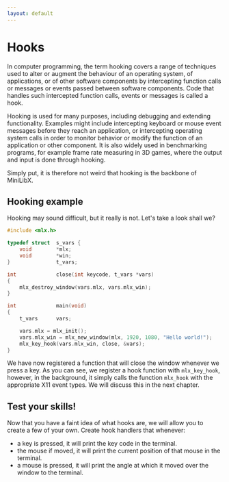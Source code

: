 ```yaml
---
layout: default
---
```


# Hooks

In computer programming, the term hooking covers a range of techniques used to
alter or augment the behaviour of an operating system, of applications, or of
other software components by intercepting function calls or messages or events
passed between software components. Code that handles such intercepted function
calls, events or messages is called a hook.

Hooking is used for many purposes, including debugging and extending
functionality. Examples might include intercepting keyboard or mouse event
messages before they reach an application, or intercepting operating system
calls in order to monitor behavior or modify the function of an application or
other component. It is also widely used in benchmarking programs, for example
frame rate measuring in 3D games, where the output and input is done through
hooking.

Simply put, it is therefore not weird that hooking is the backbone of MiniLibX.

## Hooking example

Hooking may sound difficult, but it really is not. Let's take a look shall
we?

```c
#include <mlx.h>

typedef struct  s_vars {
    void        *mlx;
    void        *win;
}               t_vars;

int             close(int keycode, t_vars *vars)
{
    mlx_destroy_window(vars.mlx, vars.mlx_win);
}

int             main(void)
{
    t_vars      vars;

    vars.mlx = mlx_init();
    vars.mlx_win = mlx_new_window(mlx, 1920, 1080, "Hello world!");
    mlx_key_hook(vars.mlx_win, close, &vars);
} 
```

We have now registered a function that will close the window whenever we press
a key. As you can see, we register a hook function with `mlx_key_hook`, however,
in the background, it simply calls the function `mlx_hook` with the appropriate
X11 event types. We will discuss this in the next chapter.

## Test your skills!

Now that you have a faint idea of what hooks are, we will allow you to create a
few of your own. Create hook handlers that whenever:
- a key is pressed, it will print the key code in the terminal.
- the mouse if moved, it will print the current position of that mouse in the
terminal.
- a mouse is pressed, it will print the angle at which it moved over the window
to the terminal.


